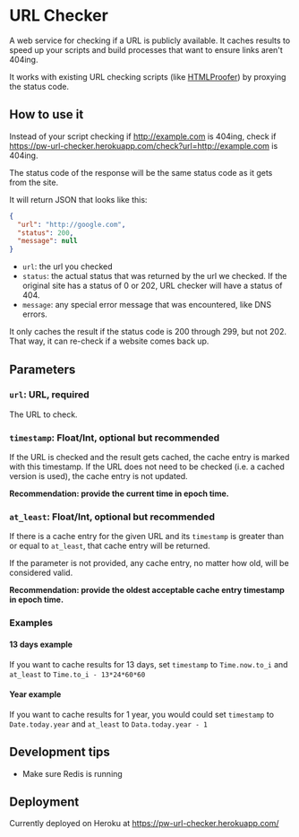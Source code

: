 # URL Checker

A web service for checking if a URL is publicly available.
It caches results to speed up your scripts and build processes that want to ensure links aren't 404ing.

It works with existing URL checking scripts (like [HTMLProofer][html-proofer]) by proxying the status code.

## How to use it

Instead of your script checking if http://example.com is 404ing, check if https://pw-url-checker.herokuapp.com/check?url=http://example.com is 404ing.

The status code of the response will be the same status code as it gets from the site.

It will return JSON that looks like this:

```json
{
  "url": "http://google.com",
  "status": 200,
  "message": null
}
```

* `url`: the url you checked
* `status`: the actual status that was returned by the url we checked.
  If the original site has a status of 0 or 202, URL checker will have a status of 404.
* `message`: any special error message that was encountered, like DNS errors.

It only caches the result if the status code is 200 through 299, but not 202.
That way, it can re-check if a website comes back up.

## Parameters

### `url`: URL, required

The URL to check.

### `timestamp`: Float/Int, optional but recommended

If the URL is checked and the result gets cached, the cache entry is marked with this timestamp.
If the URL does not need to be checked (i.e. a cached version is used), the cache entry is not updated.

**Recommendation: provide the current time in epoch time.**

### `at_least`: Float/Int, optional but recommended

If there is a cache entry for the given URL and its `timestamp` is greater than or equal to `at_least`, that cache entry will be returned.

If the parameter is not provided, any cache entry, no matter how old, will be considered valid.

**Recommendation: provide the oldest acceptable cache entry timestamp in epoch time.**

### Examples

#### 13 days example
If you want to cache results for 13 days, set `timestamp` to `Time.now.to_i` and `at_least` to `Time.to_i - 13*24*60*60`

#### Year example
If you want to cache results for 1 year, you would could set `timestamp` to `Date.today.year` and `at_least` to `Data.today.year - 1`

## Development tips

- Make sure Redis is running

## Deployment

Currently deployed on Heroku at https://pw-url-checker.herokuapp.com/

[html-proofer]: https://github.com/gjtorikian/html-proofer
